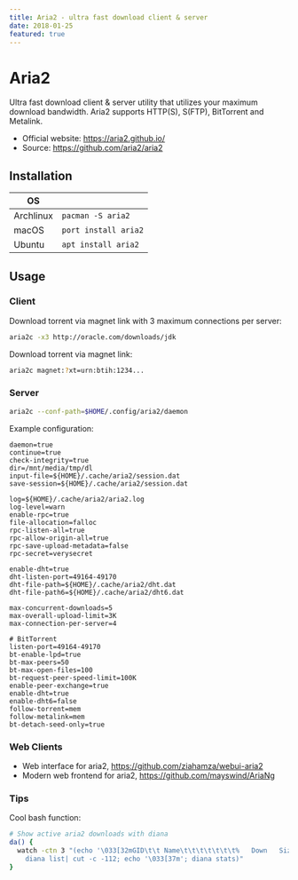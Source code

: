 ```yaml
---
title: Aria2 - ultra fast download client & server
date: 2018-01-25
featured: true
---
```

# Aria2

Ultra fast download client & server utility that utilizes your maximum download
bandwidth. Aria2 supports HTTP(S), S(FTP), BitTorrent and Metalink.

* Official website: https://aria2.github.io/
* Source: https://github.com/aria2/aria2

## Installation

| OS        |                       |
|-----------|-----------------------|
| Archlinux | `pacman -S aria2`     |
| macOS     | `port install aria2`  |
| Ubuntu    | `apt install aria2`   |

## Usage

### Client

Download torrent via magnet link with 3 maximum connections per server:
```sh
aria2c -x3 http://oracle.com/downloads/jdk
```

Download torrent via magnet link:
```sh
aria2c magnet:?xt=urn:btih:1234...
```

### Server

```sh
aria2c --conf-path=$HOME/.config/aria2/daemon
```

Example configuration:

```
daemon=true
continue=true
check-integrity=true
dir=/mnt/media/tmp/dl
input-file=${HOME}/.cache/aria2/session.dat
save-session=${HOME}/.cache/aria2/session.dat

log=${HOME}/.cache/aria2/aria2.log
log-level=warn
enable-rpc=true
file-allocation=falloc
rpc-listen-all=true
rpc-allow-origin-all=true
rpc-save-upload-metadata=false
rpc-secret=verysecret

enable-dht=true
dht-listen-port=49164-49170
dht-file-path=${HOME}/.cache/aria2/dht.dat
dht-file-path6=${HOME}/.cache/aria2/dht6.dat

max-concurrent-downloads=5
max-overall-upload-limit=3K
max-connection-per-server=4

# BitTorrent
listen-port=49164-49170
bt-enable-lpd=true
bt-max-peers=50
bt-max-open-files=100
bt-request-peer-speed-limit=100K
enable-peer-exchange=true
enable-dht=true
enable-dht6=false
follow-torrent=mem
follow-metalink=mem
bt-detach-seed-only=true
```

### Web Clients

* Web interface for aria2, https://github.com/ziahamza/webui-aria2
* Modern web frontend for aria2, https://github.com/mayswind/AriaNg

### Tips

Cool bash function:

```sh
# Show active aria2 downloads with diana
da() {
  watch -ctn 3 "(echo '\033[32mGID\t\t Name\t\t\t\t\t\t\t%   Down   Size Speed    Up   S/L Time\033[36m'; \
    diana list| cut -c -112; echo '\033[37m'; diana stats)"
}
```
